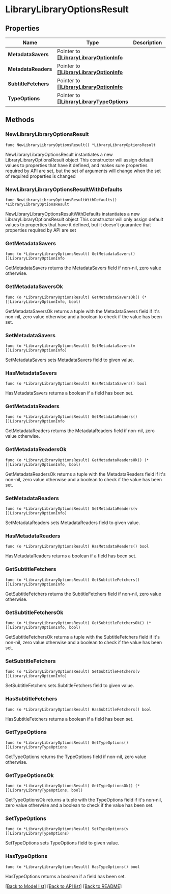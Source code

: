 # LibraryLibraryOptionsResult

## Properties

Name | Type | Description | Notes
------------ | ------------- | ------------- | -------------
**MetadataSavers** | Pointer to [**[]LibraryLibraryOptionInfo**](LibraryLibraryOptionInfo.md) |  | [optional] 
**MetadataReaders** | Pointer to [**[]LibraryLibraryOptionInfo**](LibraryLibraryOptionInfo.md) |  | [optional] 
**SubtitleFetchers** | Pointer to [**[]LibraryLibraryOptionInfo**](LibraryLibraryOptionInfo.md) |  | [optional] 
**TypeOptions** | Pointer to [**[]LibraryLibraryTypeOptions**](LibraryLibraryTypeOptions.md) |  | [optional] 

## Methods

### NewLibraryLibraryOptionsResult

`func NewLibraryLibraryOptionsResult() *LibraryLibraryOptionsResult`

NewLibraryLibraryOptionsResult instantiates a new LibraryLibraryOptionsResult object
This constructor will assign default values to properties that have it defined,
and makes sure properties required by API are set, but the set of arguments
will change when the set of required properties is changed

### NewLibraryLibraryOptionsResultWithDefaults

`func NewLibraryLibraryOptionsResultWithDefaults() *LibraryLibraryOptionsResult`

NewLibraryLibraryOptionsResultWithDefaults instantiates a new LibraryLibraryOptionsResult object
This constructor will only assign default values to properties that have it defined,
but it doesn't guarantee that properties required by API are set

### GetMetadataSavers

`func (o *LibraryLibraryOptionsResult) GetMetadataSavers() []LibraryLibraryOptionInfo`

GetMetadataSavers returns the MetadataSavers field if non-nil, zero value otherwise.

### GetMetadataSaversOk

`func (o *LibraryLibraryOptionsResult) GetMetadataSaversOk() (*[]LibraryLibraryOptionInfo, bool)`

GetMetadataSaversOk returns a tuple with the MetadataSavers field if it's non-nil, zero value otherwise
and a boolean to check if the value has been set.

### SetMetadataSavers

`func (o *LibraryLibraryOptionsResult) SetMetadataSavers(v []LibraryLibraryOptionInfo)`

SetMetadataSavers sets MetadataSavers field to given value.

### HasMetadataSavers

`func (o *LibraryLibraryOptionsResult) HasMetadataSavers() bool`

HasMetadataSavers returns a boolean if a field has been set.

### GetMetadataReaders

`func (o *LibraryLibraryOptionsResult) GetMetadataReaders() []LibraryLibraryOptionInfo`

GetMetadataReaders returns the MetadataReaders field if non-nil, zero value otherwise.

### GetMetadataReadersOk

`func (o *LibraryLibraryOptionsResult) GetMetadataReadersOk() (*[]LibraryLibraryOptionInfo, bool)`

GetMetadataReadersOk returns a tuple with the MetadataReaders field if it's non-nil, zero value otherwise
and a boolean to check if the value has been set.

### SetMetadataReaders

`func (o *LibraryLibraryOptionsResult) SetMetadataReaders(v []LibraryLibraryOptionInfo)`

SetMetadataReaders sets MetadataReaders field to given value.

### HasMetadataReaders

`func (o *LibraryLibraryOptionsResult) HasMetadataReaders() bool`

HasMetadataReaders returns a boolean if a field has been set.

### GetSubtitleFetchers

`func (o *LibraryLibraryOptionsResult) GetSubtitleFetchers() []LibraryLibraryOptionInfo`

GetSubtitleFetchers returns the SubtitleFetchers field if non-nil, zero value otherwise.

### GetSubtitleFetchersOk

`func (o *LibraryLibraryOptionsResult) GetSubtitleFetchersOk() (*[]LibraryLibraryOptionInfo, bool)`

GetSubtitleFetchersOk returns a tuple with the SubtitleFetchers field if it's non-nil, zero value otherwise
and a boolean to check if the value has been set.

### SetSubtitleFetchers

`func (o *LibraryLibraryOptionsResult) SetSubtitleFetchers(v []LibraryLibraryOptionInfo)`

SetSubtitleFetchers sets SubtitleFetchers field to given value.

### HasSubtitleFetchers

`func (o *LibraryLibraryOptionsResult) HasSubtitleFetchers() bool`

HasSubtitleFetchers returns a boolean if a field has been set.

### GetTypeOptions

`func (o *LibraryLibraryOptionsResult) GetTypeOptions() []LibraryLibraryTypeOptions`

GetTypeOptions returns the TypeOptions field if non-nil, zero value otherwise.

### GetTypeOptionsOk

`func (o *LibraryLibraryOptionsResult) GetTypeOptionsOk() (*[]LibraryLibraryTypeOptions, bool)`

GetTypeOptionsOk returns a tuple with the TypeOptions field if it's non-nil, zero value otherwise
and a boolean to check if the value has been set.

### SetTypeOptions

`func (o *LibraryLibraryOptionsResult) SetTypeOptions(v []LibraryLibraryTypeOptions)`

SetTypeOptions sets TypeOptions field to given value.

### HasTypeOptions

`func (o *LibraryLibraryOptionsResult) HasTypeOptions() bool`

HasTypeOptions returns a boolean if a field has been set.


[[Back to Model list]](../README.md#documentation-for-models) [[Back to API list]](../README.md#documentation-for-api-endpoints) [[Back to README]](../README.md)


